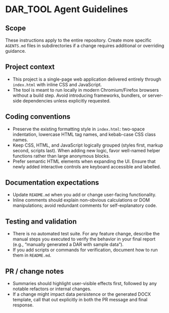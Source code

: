 # DAR_TOOL Agent Guidelines

## Scope
These instructions apply to the entire repository. Create more specific `AGENTS.md` files in subdirectories if a change requires additional or overriding guidance.

## Project context
- This project is a single-page web application delivered entirely through `index.html` with inline CSS and JavaScript.
- The tool is meant to run locally in modern Chromium/Firefox browsers without a build step. Avoid introducing frameworks, bundlers, or server-side dependencies unless explicitly requested.

## Coding conventions
- Preserve the existing formatting style in `index.html`: two-space indentation, lowercase HTML tag names, and kebab-case CSS class names.
- Keep CSS, HTML, and JavaScript logically grouped (styles first, markup second, scripts last). When adding new logic, favor well-named helper functions rather than large anonymous blocks.
- Prefer semantic HTML elements when expanding the UI. Ensure that newly added interactive controls are keyboard accessible and labelled.

## Documentation expectations
- Update `README.md` when you add or change user-facing functionality.
- Inline comments should explain non-obvious calculations or DOM manipulations; avoid redundant comments for self-explanatory code.

## Testing and validation
- There is no automated test suite. For any feature change, describe the manual steps you executed to verify the behavior in your final report (e.g., “manually generated a DAR with sample data”).
- If you add scripts or commands for verification, document how to run them in `README.md`.

## PR / change notes
- Summaries should highlight user-visible effects first, followed by any notable refactors or internal changes.
- If a change might impact data persistence or the generated DOCX template, call that out explicitly in both the PR message and final response.
